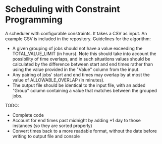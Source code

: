 Scheduling with Constraint Programming
=======================================================================

A scheduler with configurable constraints. It takes a CSV as
input. An example CSV is included in the repository.
Guidelines for the algorithm:
- A given grouping of jobs should not have a value exceeding the
TOTAL_VALUE_LIMIT (in hours). Note this should take into account the
possibility of time overlaps, and in such situations values should be
calculated by the difference between start and end times rather than
using the value provided in the "Value" column from the input.
- Any pairing of jobs' start and end times may overlap by at most
the value of ALLOWABLE_OVERLAP (in minutes).
- The output file should be identical to the input file, with an added
"Group" column containing a value that matches between the grouped
jobs.

TODO:
- Complete code
- Account for end times past midnight by adding +1 day to those
instances (so they are sorted properly)
- Convert times back to a more readable format, without the date
before writing to output file and console
